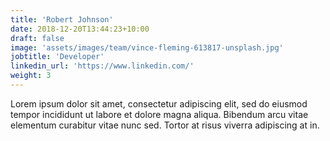 ```yaml
---
title: 'Robert Johnson'
date: 2018-12-20T13:44:23+10:00
draft: false
image: 'assets/images/team/vince-fleming-613817-unsplash.jpg'
jobtitle: 'Developer'
linkedin_url: 'https://www.linkedin.com/'
weight: 3
---
```


Lorem ipsum dolor sit amet, consectetur adipiscing elit, sed do eiusmod tempor incididunt ut labore et dolore magna aliqua. Bibendum arcu vitae elementum curabitur vitae nunc sed. Tortor at risus viverra adipiscing at in.
